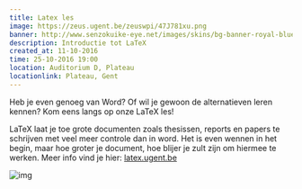 ```yaml
---
title: Latex les
image: https://zeus.ugent.be/zeuswpi/47J781xu.png
banner: http://www.senzokuike-eye.net/images/skins/bg-banner-royal-blue.png
description: Introductie tot LaTeX
created_at: 11-10-2016
time: 25-10-2016 19:00
location: Auditorium D, Plateau
locationlink: Plateau, Gent
---
```



Heb je even genoeg van Word? Of wil je gewoon de alternatieven leren kennen?
Kom eens langs op onze LaTeX les!

LaTeX laat je toe grote documenten zoals thesissen, reports en papers te schrijven met veel meer controle dan in word.
Het is even wennen in het begin, maar hoe groter je document, hoe blijer je zult zijn om hiermee te werken.
Meer info vind je hier: [latex.ugent.be](//latex.ugent.be)


![img](//www.johndcook.com/wordvslatex.gif)
